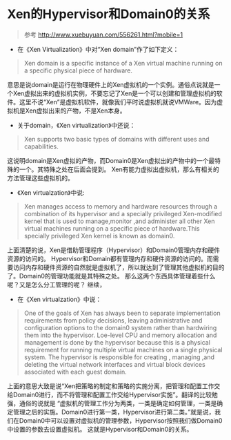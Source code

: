 # Xen的Hypervisor和Domain0的关系

>参考 http://www.xuebuyuan.com/556261.html?mobile=1

* 在《Xen Virtualization》中对“Xen domain”作了如下定义：

>Xen domain is a specific instance of a Xen virtual machine running on a specific physical piece of hardware.

意思是说domain是运行在物理硬件上的Xen虚拟机的一个实例。通俗点说就是一个Xen虚拟出来的虚拟机实例，不要忘记了Xen是一个可以创建和管理虚拟机的软件。这里不说“Xen”是虚拟机软件，就像我们平时说虚拟机就说VMWare。因为虚拟机是Xen虚拟出来的产物，不是Xen本身。
* 关于domain，《Xen virtualization》中还说：

>Xen supports two basic types of domains with different uses and capabilities.

这说明domain是Xen虚拟的产物，而Domain0是Xen虚拟出的产物中的一个最特殊的一个。其特殊之处在后面会提到。
Xen有能力虚拟出虚拟机，那么有相关的方法管理这些虚拟机的。
* 《Xen virtualzation》中说:

>Xen manages access to memory and hardware resources through a combination of its hypervisor and a specially privileged Xen-modified kernel that is used to manage,monitor ,and administer all other Xen virtual machines running on a specific piece of hardware.This
specially privileged Xen kernel is known as domain0.

上面清楚的说，Xen是借助管理程序（Hypervisor）和Domain0管理内存和硬件资源的访问的。
Hypervisor和Domain都有管理内存和硬件资源的访问的。而需要访问内存和硬件资源的自然就是虚拟机了，所以就达到了管理其他虚拟机的目的了。Domain0的管理功能就是其特殊之处。
那么这两个东西具体管理着些什么呢？又是怎么分工管理的呢？
继续，
* 在《Xen virtualzation》中说：

>One of the goals of Xen has always been to separate implementation requirements from policy decisions, leaving administrative and configuration options to the domain0 system rather than hardwiring them into the hypervisor. Loe-level CPU and memory allocation
and management is done by the hypervisor because this is a physical requirement for running multiple virtual machines on a single physical system. The hypervisor is responsible for creating , managing ,and deleting the virtual network interfaces and virtual
block devices associated with each guest domain.

上面的意思大致是说“Xen把策略的制定和策略的实施分离，把管理和配置工作交给Domain0进行，而不将管理和配置工作交给Hypervisor实施”。翻译的比较勉强，通俗的说就是 “虚拟机的管理工作分为两类，一类是确定如何管理，一类是确定管理之后的实施。Domain0进行第一类，Hypervisor进行第二类。”就是说，我们在Domain0中可以设置对虚拟机的管理参数，Hypervisor按照我们做Domain0中设置的参数去设置虚拟机。
这就是Hypervisor和Domain0的关系。
